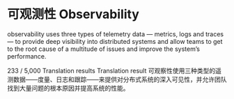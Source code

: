 # 可观测性 Observability

observability uses three types of telemetry data — metrics, logs and traces — to provide deep visibility into distributed systems and allow teams to get to the root cause of a multitude of issues and improve the system’s performance.

233 / 5,000
Translation results
Translation result
可观察性使用三种类型的遥测数据——度量、日志和跟踪——来提供对分布式系统的深入可见性，并允许团队找到大量问题的根本原因并提高系统的性能。